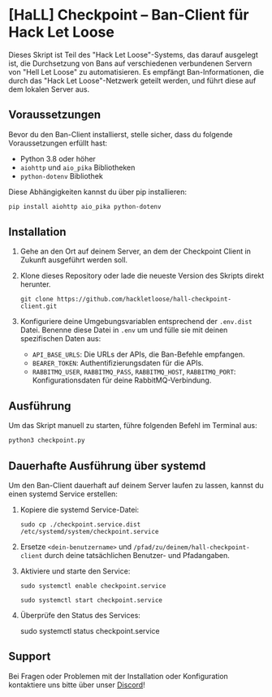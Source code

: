 # [HaLL] Checkpoint – Ban-Client für Hack Let Loose
Dieses Skript ist Teil des "Hack Let Loose"-Systems, das darauf ausgelegt ist, die Durchsetzung von Bans auf verschiedenen verbundenen Servern von "Hell Let Loose" zu automatisieren. Es empfängt Ban-Informationen, die durch das "Hack Let Loose"-Netzwerk geteilt werden, und führt diese auf dem lokalen Server aus.

## Voraussetzungen
Bevor du den Ban-Client installierst, stelle sicher, dass du folgende Voraussetzungen erfüllt hast:
- Python 3.8 oder höher
- `aiohttp` und `aio_pika` Bibliotheken
- `python-dotenv` Bibliothek

Diese Abhängigkeiten kannst du über pip installieren:
```bash
pip install aiohttp aio_pika python-dotenv
```

## Installation
1. Gehe an den Ort auf deinem Server, an dem der Checkpoint Client in Zukunft ausgeführt werden soll.
1. Klone dieses Repository oder lade die neueste Version des Skripts direkt herunter.

   `git clone https://github.com/hackletloose/hall-checkpoint-client.git`
1. Konfiguriere deine Umgebungsvariablen entsprechend der `.env.dist` Datei. Benenne diese Datei in `.env` um und fülle sie mit deinen spezifischen Daten aus:
   - `API_BASE_URLS`: Die URLs der APIs, die Ban-Befehle empfangen.
   - `BEARER_TOKEN`: Authentifizierungsdaten für die APIs.
   - `RABBITMQ_USER`, `RABBITMQ_PASS`, `RABBITMQ_HOST`, `RABBITMQ_PORT`: Konfigurationsdaten für deine RabbitMQ-Verbindung.

## Ausführung
Um das Skript manuell zu starten, führe folgenden Befehl im Terminal aus:
```bash
python3 checkpoint.py
```

## Dauerhafte Ausführung über systemd
Um den Ban-Client dauerhaft auf deinem Server laufen zu lassen, kannst du einen systemd Service erstellen:

1. Kopiere die systemd Service-Datei:

   `sudo cp ./checkpoint.service.dist /etc/systemd/system/checkpoint.service`
1. Ersetze `<dein-benutzername>` und `/pfad/zu/deinem/hall-checkpoint-client` durch deine tatsächlichen Benutzer- und Pfadangaben.
1. Aktiviere und starte den Service: 

   `sudo systemctl enable checkpoint.service`

   `sudo systemctl start checkpoint.service`
1. Überprüfe den Status des Services:

   sudo systemctl status checkpoint.service

## Support
Bei Fragen oder Problemen mit der Installation oder Konfiguration kontaktiere uns bitte über unser [Discord](https://discord.gg/hackletloose)!
